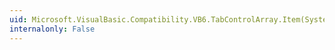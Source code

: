 ```yaml
---
uid: Microsoft.VisualBasic.Compatibility.VB6.TabControlArray.Item(System.Int16)
internalonly: False
---
```

